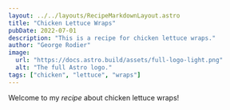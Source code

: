 ```yaml
---
layout: ../../layouts/RecipeMarkdownLayout.astro
title: "Chicken Lettuce Wraps"
pubDate: 2022-07-01
description: "This is a recipe for chicken lettuce wraps."
author: "George Rodier"
image:
  url: "https://docs.astro.build/assets/full-logo-light.png"
  alt: "The full Astro logo."
tags: ["chicken", "lettuce", "wraps"]
---
```


Welcome to my _recipe_ about chicken lettuce wraps!
